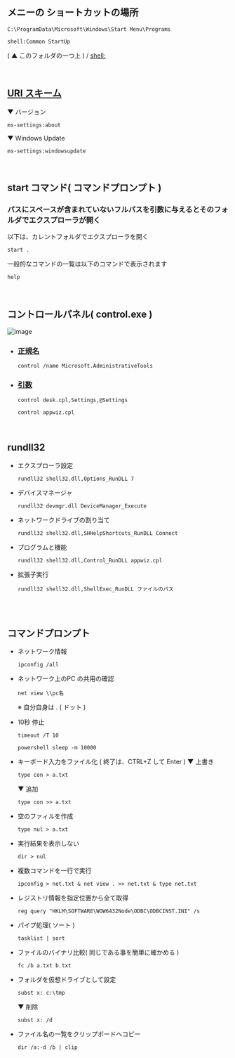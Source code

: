 ## メニーの ショートカットの場所
```
C:\ProgramData\Microsoft\Windows\Start Menu\Programs
```

```
shell:Common StartUp
```
( ▲ このフォルダの一つ上 ) / [shell:](https://www.den-tsu.net/windowsshell/)

<br>

## [URI スキーム](https://docs.microsoft.com/ja-jp/windows/uwp/launch-resume/launch-settings-app)
▼ バージョン
```
ms-settings:about
```
▼ Windows Update
```
ms-settings:windowsupdate
```

<br>


## start コマンド( コマンドプロンプト )

### パスにスペースが含まれていないフルパスを引数に与えるとそのフォルダでエクスプローラが開く

以下は、カレントフォルダでエクスプローラを開く
```
start .
```

一般的なコマンドの一覧は以下のコマンドで表示されます
```
help
```


<br>


## コントロールパネル( control.exe )
![image](https://github.com/winofsql/subject/assets/1501327/3bcfa9c4-4ae8-4905-894e-c66a6e71e881)

- ### [正規名](https://learn.microsoft.com/en-us/windows/win32/shell/controlpanel-canonical-names)
  ```
  control /name Microsoft.AdministrativeTools
  ```
- ### [引数](https://learn.microsoft.com/en-us/windows/win32/shell/executing-control-panel-items)
  ```
  control desk.cpl,Settings,@Settings
  ```
  ```
  control appwiz.cpl
  ```

<br>

## rundll32
- エクスプローラ設定
  ```
  rundll32 shell32.dll,Options_RunDLL 7
  ```
- デバイスマネージャ
  ```
  rundll32 devmgr.dll DeviceManager_Execute
  ```
- ネットワークドライブの割り当て
  ```
  rundll32 shell32.dll,SHHelpShortcuts_RunDLL Connect
  ```
- プログラムと機能
  ```
  rundll32 shell32.dll,Control_RunDLL appwiz.cpl
  ```
- 拡張子実行
  ```
  rundll32 shell32.dll,ShellExec_RunDLL ファイルのパス
  ```

<br>

<br>

## コマンドプロンプト
- ネットワーク情報
  ```
  ipconfig /all
  ``` 

- ネットワーク上のPC の共用の確認
  ```
  net view \\pc名
  ```
  ※ 自分自身は . ( ドット )

- 10秒 停止
  ```
  timeout /T 10
  ``` 
  ```
  powershell sleep -m 10000
  ``` 

- キーボード入力をファイル化 ( 終了は、CTRL+Z して Enter )
  ▼ 上書き
  ```
  type con > a.txt
  ```
  ▼ 追加
  ```
  type con >> a.txt
  ``` 

- 空のファィルを作成
  ```
  type nul > a.txt
  ``` 

- 実行結果を表示しない
  ```
  dir > nul
  ``` 

- 複数コマンドを一行で実行
  ```
  ipconfig > net.txt & net view . >> net.txt & type net.txt
  ``` 

- レジストリ情報を指定位置から全て取得
  ```
  reg query "HKLM\SOFTWARE\WOW6432Node\ODBC\ODBCINST.INI" /s
  ``` 

- パイプ処理( ソート )
  ```
  tasklist | sort
  ``` 

- ファイルのバイナリ比較( 同じである事を簡単に確かめる )
  ```
  fc /b a.txt b.txt
  ``` 

- フォルダを仮想ドライブとして設定
  ```
  subst x: c:\tmp
  ```
  ▼ 削除
  ```
  subst x: /d
  ``` 

- ファイル名の一覧をクリップボードへコピー
  ```
  dir /a:-d /b | clip
  ``` 
